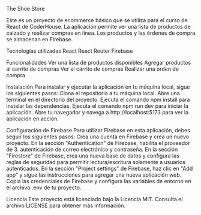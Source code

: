 The Shoe Store

Este es un proyecto de ecommerce básico que se utiliza para el curso de React de CoderHouse. 
La aplicación permite ver una lista de productos de calzado y realizar compras en línea. Los productos y las órdenes de compra se almacenan en Firebase.

Tecnologías utilizadas
React
React Router
Firebase

Funcionalidades
Ver una lista de productos disponibles
Agregar productos al carrito de compras
Ver el carrito de compras
Realizar una orden de compra

Instalación
Para instalar y ejecutar la aplicación en tu máquina local, sigue los siguientes pasos:
Clona el repositorio a tu máquina local.
Abre una terminal en el directorio del proyecto.
Ejecuta el comando npm install para instalar las dependencias.
Ejecuta el comando npm run dev para iniciar la aplicación.
Abre tu navegador y navega a http://localhost:5173 para ver la aplicación en acción.

Configuración de Firebase
Para utilizar Firebase en esta aplicación, debes seguir los siguientes pasos:
Crea una cuenta en Firebase y crea un nuevo proyecto.
En la sección "Authentication" de Firebase, habilita el proveedor de 3. autenticación de correo electrónico y contraseña.
En la sección "Firestore" de Firebase, crea una nueva base de datos y configura las reglas de seguridad para permitir lectura/escritura solamente a usuarios autenticados.
En la sección "Project settings" de Firebase, haz clic en "Add app" y sigue las instrucciones para agregar una nueva aplicación web.
Copia las credenciales de Firebase y configura las variables de entorno en el archivo .env de tu proyecto.

Licencia
Este proyecto está licenciado bajo la Licencia MIT. Consulta el archivo LICENSE para obtener más información.
